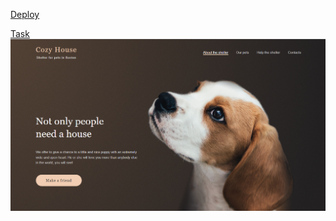 [Deploy](https://the-dmitry.github.io/Shelter/main)

[Task](https://github.com/rolling-scopes-school/tasks/blob/master/tasks/shelter/shelter.md)
![Alt text](image-1.png)
